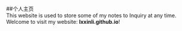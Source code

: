 ##个人主页  
This website is used to store some of my notes to Inquiry at any time. Welcome to visit my website: **lxxinli.github.io**!
